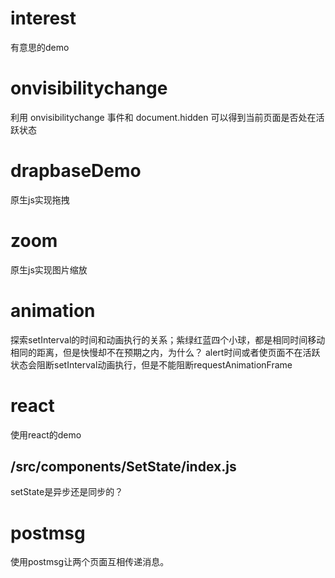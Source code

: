 # interest
有意思的demo

# onvisibilitychange
利用 onvisibilitychange 事件和 document.hidden 可以得到当前页面是否处在活跃状态

# drapbaseDemo
原生js实现拖拽

# zoom
原生js实现图片缩放

# animation
探索setInterval的时间和动画执行的关系；紫绿红蓝四个小球，都是相同时间移动相同的距离，但是快慢却不在预期之内，为什么？
alert时间或者使页面不在活跃状态会阻断setInterval动画执行，但是不能阻断requestAnimationFrame

# react
使用react的demo
## /src/components/SetState/index.js
setState是异步还是同步的？

# postmsg
使用postmsg让两个页面互相传递消息。